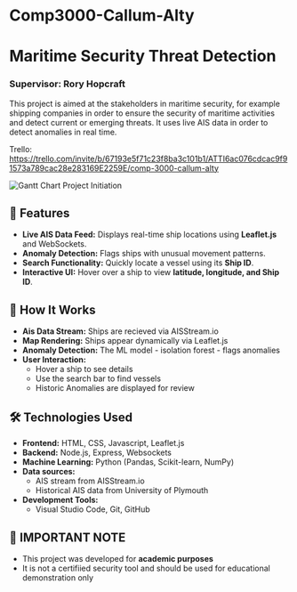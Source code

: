 # Comp3000-Callum-Alty

# Maritime Security Threat Detection
### Supervisor: Rory Hopcraft

This project is aimed at the stakeholders in maritime security, for example shipping companies in order to ensure the security of maritime activities and detect current or emerging threats. It uses live AIS data in order to detect anomalies in real time.

Trello: https://trello.com/invite/b/67193e5f71c23f8ba3c101b1/ATTI6ac076cdcac9f91573a789cac28e283169E2259E/comp-3000-callum-alty

![Gantt Chart Project Initiation](https://github.com/user-attachments/assets/878cc37f-6480-46fa-bdec-da686a011727)

## 🌟 Features

-  **Live AIS Data Feed:** Displays real-time ship locations using **Leaflet.js** and WebSockets.
-  **Anomaly Detection:** Flags ships with unusual movement patterns.
-  **Search Functionality:** Quickly locate a vessel using its **Ship ID**.
-  **Interactive UI:** Hover over a ship to view **latitude, longitude, and Ship ID**.

## 📌 How It Works

- **Ais Data Stream:** Ships are recieved via AISStream.io
- **Map Rendering:** Ships appear dynamically via Leaflet.js
- **Anomaly Detection:** The ML model - isolation forest - flags anomalies
- **User Interaction:**
  - Hover a ship to see details
  - Use the search bar to find vessels
  - Historic Anomalies are displayed for review

## 🛠️ Technologies Used
- **Frontend:** HTML, CSS, Javascript, Leaflet.js
- **Backend:** Node.js, Express, Websockets
- **Machine Learning:** Python (Pandas, Scikit-learn, NumPy)
- **Data sources:**
    - AIS stream from AISStream.io
    - Historical AIS data from University of Plymouth
- **Development Tools:**
    - Visual Studio Code, Git, GitHub
      
## 📢 IMPORTANT NOTE
- This project was developed for **academic purposes**
- It is not a certifiied security tool and should be used for educational demonstration only
  






